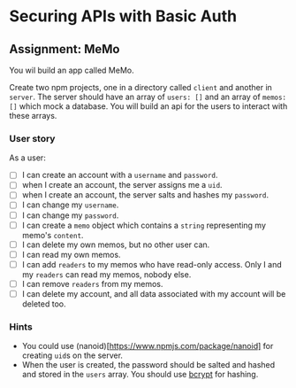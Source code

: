 # Securing APIs with Basic Auth

## Assignment: MeMo

You wil build an app called MeMo.

Create two npm projects, one in a directory called `client` and another in `server`. The server should have an array of `users: []` and an array of `memos: []` which mock a database. You will build an api for the users to interact with these arrays.

### User story

As a user:
- [ ] I can create an account with a `username` and `password`.
- [ ] when I create an account, the server assigns me a `uid`.
- [ ] when I create an account, the server salts and hashes my `password`.
- [ ] I can change my `username`.
- [ ] I can change my `password`.
- [ ] I can create a `memo` object which contains a `string` representing my memo's `content`.
- [ ] I can delete my own memos, but no other user can.
- [ ] I can read my own memos.
- [ ] I can add `readers` to my memos who have read-only access. Only I and my `readers` can read my memos, nobody else.
- [ ] I can remove `readers` from my memos.
- [ ] I can delete my account, and all data associated with my account will be deleted too.

### Hints

 - You could use (nanoid)[https://www.npmjs.com/package/nanoid] for creating `uid`s on the server.
 - When the user is created, the password should be salted and hashed and stored in the `users` array. You should use [bcrypt](https://www.npmjs.com/package/bcrypt) for hashing.
